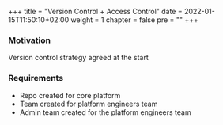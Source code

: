 +++
title = "Version Control + Access Control"
date = 2022-01-15T11:50:10+02:00
weight = 1
chapter = false
pre = "<b></b>"
+++

### Motivation

Version control strategy agreed at the start

### Requirements

* Repo created for core platform 
* Team created for platform engineers team
* Admin team created for the platform engineers team


